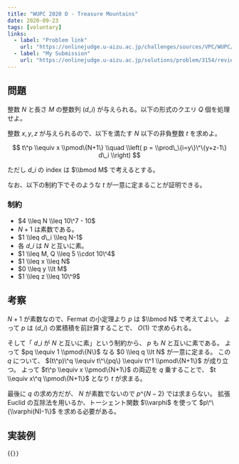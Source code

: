 ```yaml
---
title: "WUPC 2020 D - Treasure Mountains"
date: 2020-09-23
tags: [voluntary]
links:
  - label: "Problem link"
    url: "https://onlinejudge.u-aizu.ac.jp/challenges/sources/VPC/WUPC/3154"
  - label: "My Submission"
    url: "https://onlinejudge.u-aizu.ac.jp/solutions/problem/3154/review/4865389/misteer/C++17"
---
```


## 問題

整数 $N$ と長さ $M$ の整数列 $(d\_i)$ が与えられる。以下の形式のクエリ $Q$ 個を処理せよ。

整数 $x, y, z$ が与えられるので、以下を満たす $N$ 以下の非負整数 $t$ を求めよ。

$$
t\^p \\equiv x \\pmod\{N+1\} \\quad \\left( p = \\prod\_\{i=y\}\^\{y+z-1\} d\_i \\right)
$$

ただし $d\_i$ の index は $\\bmod M$ で考えるとする。

なお、以下の制約下でそのような $t$ が一意に定まることが証明できる。

### 制約

- $4 \\leq N \\leq 10\^7 - 10$
- $N+1$ は素数である。
- $1 \\leq d\_i \\leq N-1$
- 各 $d\_i$ は $N$ と互いに素。
- $1 \\leq M, Q \\leq 5 \\cdot 10\^4$
- $1 \\leq x \\leq N$
- $0 \\leq y \\lt M$
- $1 \\leq z \\leq 10\^9$

## 考察

$N+1$ が素数なので、Fermat の小定理より $p$ は $\\bmod N$ で考えてよい。
よって $p$ は $(d\_i)$ の累積積を前計算することで、 $O(1)$ で求められる。

そして「 $d\_i$ が $N$ と互いに素」という制約から、 $p$ も $N$ と互いに素である。
よって $pq \\equiv 1 \\pmod\{N\}$ なる $0 \\leq q \\lt N$ が一意に定まる。
この $q$ について、 $(t\^p)\^q \\equiv t\^\{pq\} \\equiv t\^1 \\pmod\{N+1\}$ が成り立つ。
よって $t\^p \\equiv x \\pmod\{N+1\}$ の両辺を $q$ 乗することで、 $t \\equiv x\^q \\pmod\{N+1\}$ となり $t$ が求まる。

最後に $q$ の求め方だが、 $N$ が素数でないので $p\^\{N-2\}$ では求まらない。
拡張 Euclid の互除法を用いるか、トーシェント関数 $\\varphi$ を使って $p\^\{\\varphi(N)-1\}$ を求める必要がある。

## 実装例

{{<code file="0.cpp" language="cpp">}}
